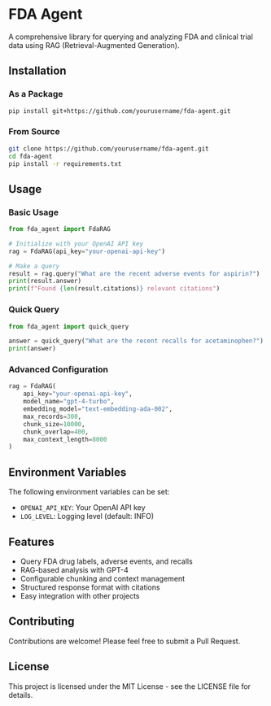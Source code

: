 # FDA Agent

A comprehensive library for querying and analyzing FDA and clinical trial data using RAG (Retrieval-Augmented Generation).

## Installation

### As a Package
```bash
pip install git+https://github.com/yourusername/fda-agent.git
```

### From Source
```bash
git clone https://github.com/yourusername/fda-agent.git
cd fda-agent
pip install -r requirements.txt
```

## Usage

### Basic Usage
```python
from fda_agent import FdaRAG

# Initialize with your OpenAI API key
rag = FdaRAG(api_key="your-openai-api-key")

# Make a query
result = rag.query("What are the recent adverse events for aspirin?")
print(result.answer)
print(f"Found {len(result.citations)} relevant citations")
```

### Quick Query
```python
from fda_agent import quick_query

answer = quick_query("What are the recent recalls for acetaminophen?")
print(answer)
```

### Advanced Configuration
```python
rag = FdaRAG(
    api_key="your-openai-api-key",
    model_name="gpt-4-turbo",
    embedding_model="text-embedding-ada-002",
    max_records=300,
    chunk_size=10000,
    chunk_overlap=400,
    max_context_length=8000
)
```

## Environment Variables

The following environment variables can be set:
- `OPENAI_API_KEY`: Your OpenAI API key
- `LOG_LEVEL`: Logging level (default: INFO)

## Features

- Query FDA drug labels, adverse events, and recalls
- RAG-based analysis with GPT-4
- Configurable chunking and context management
- Structured response format with citations
- Easy integration with other projects

## Contributing

Contributions are welcome! Please feel free to submit a Pull Request.

## License

This project is licensed under the MIT License - see the LICENSE file for details.
